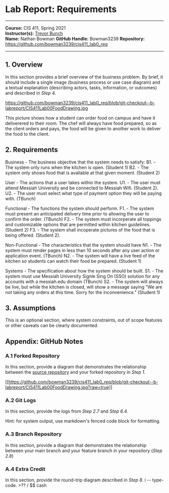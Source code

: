 # Lab Report: Requirements
___
**Course:** CIS 411, Spring 2021  
**Instructor(s):** [Trevor Bunch](https://github.com/trevordbunch)  
**Name:** Nathan Bowman 
**GitHub Handle:** Bowman3239 
**Repository:** https://github.com/bowman3239/cis411_lab0_req  
___
## 1. Overview
In this section provides a brief overview of the business problem.  By brief, it should include a single image (business process or use case diagram) and a textual explanation (describing actors, tasks, information, or outcomes) and described in *Step 4*.

https://github.com/bowman3239/cis411_lab0_req/blob/git-checkout--b-labreport/CIS411Lab00FoodDrawing.jpg

This picture shows how a student can order food on campus and have it deliverered to their room. 
The chef will always have food prepared, so as the client orders and pays, the food will be given to another work to deliver the food to the client.

## 2. Requirements
Business - The business objective that the system needs to satisfy:
  B1. - The system only runs when the kitchen is open. (Student 1)
  B2. - The system only shows food that is available at that given moment. (Student 2)
 
User - The actions that a user takes within the system.
        U1. - The user must attend Messiah University and be connected to Messiah Wifi. (Student 2).
        U2. - The user must select what type of payment option they will be paying with. (TBunch)
 
Functional  - The functions the system should perform.
        F1. - The system must present an anticipated delivery time prior to allowing the user to confirm the order. (TBunch)
        F2. - The system must incorperate all toppings and customizable options that are permitted within kitchen guidelines. (Student 2)
        F3. - The system shall incoperate pictures of the food that is being offered. (Student 2).
  
Non-Functional - The characteristics that the system should have
        N1. - The system must render pages in less than 10 seconds after any user action or application event. (TBunch)
        N2. - The system will have a live feed of the kitchen so students can watch their food be prepared. (Student 1)
        
Systems - The specification about how the system should be built.
        S1. - The system must use Messiah University Signle Sing On (SSO) solution for any accounts with a messiah.edu domain (TBunch)
        S2. - The system will always be live, but while the kitchen is closed, will show a message saying "We are not taking any orders at this time. Sorry for the inconvenience." (Student 1) 

## 3. Assumptions
This is an optional section, where system constraints, out of scope features or other caveats can be clearly documented.  

## Appendix: GitHub Notes


### A.1 Forked Repository
In this section, provide a diagram that demonstrates the relationship between the [source repository](https://github.com/trevordbunch/cis411_lab0_req) and your forked repository in *Step 1.*  

[[https://github.com/bowman3239/cis411_lab0_req/blob/git-checkout--b-labreport/CIS411Lab00FoodDrawing.jpg?raw=true]]

### A.2 Git Logs
In this section, provide the logs from *Step 2.7* and *Step 6.4*.

Hint: for system output, use markdown's fenced code block for formatting.

### A.3 Branch Repository
In this section, provide a diagram that demonstrates the relationship between your main branch and your feature branch in your repository (*Step 2.8*)

### A.4 Extra Credit
In this section, provide the round-trip diagram described in *Step 8*.
i -- type- code. >?? / $$ cash 
